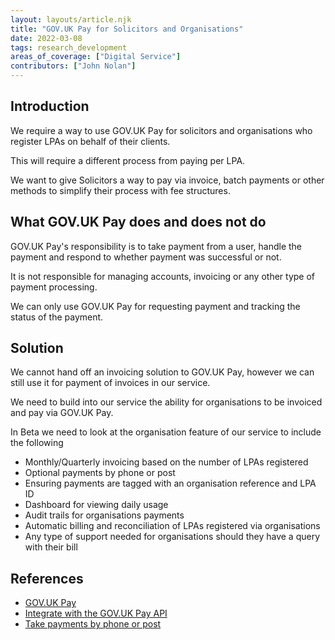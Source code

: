 ```yaml
---
layout: layouts/article.njk
title: "GOV.UK Pay for Solicitors and Organisations"
date: 2022-03-08
tags: research_development
areas_of_coverage: ["Digital Service"]
contributors: ["John Nolan"]
---
```


## Introduction

We require a way to use GOV.UK Pay for solicitors and organisations who register LPAs on behalf of their clients.

This will require a different process from paying per LPA.

We want to give Solicitors a way to pay via invoice, batch payments or other methods to simplify their process with fee structures.

## What GOV.UK Pay does and does not do

GOV.UK Pay's responsibility is to take payment from a user, handle the payment and respond to whether payment was successful or not.

It is not responsible for managing accounts, invoicing or any other type of payment processing.

We can only use GOV.UK Pay for requesting payment and tracking the status of the payment.

## Solution

We cannot hand off an invoicing solution to GOV.UK Pay, however we can still use it for payment of invoices in our service.

We need to build into our service the ability for organisations to be invoiced and pay via GOV.UK Pay.

In Beta we need to look at the organisation feature of our service to include the following

* Monthly/Quarterly invoicing based on the number of LPAs registered
* Optional payments by phone or post
* Ensuring payments are tagged with an organisation reference and LPA ID
* Dashboard for viewing daily usage
* Audit trails for organisations payments
* Automatic billing and reconciliation of LPAs registered via organisations
* Any type of support needed for organisations should they have a query with their bill

## References

* [GOV.UK Pay](https://www.payments.service.gov.uk/)
* [Integrate with the GOV.UK Pay API](https://docs.payments.service.gov.uk/integrate_with_govuk_pay/#integrate-with-the-gov-uk-pay-api)
* [Take payments by phone or post](https://www.payments.service.gov.uk/take-payments-by-phone-or-post/)
